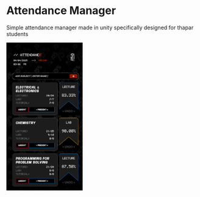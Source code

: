# Attendance Manager

Simple attendance manager made in unity specifically designed for thapar students

<img src="Assets/Screenshots/image_002_0001.png" alt="screenshot" width="200">
